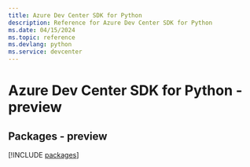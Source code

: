 ```yaml
---
title: Azure Dev Center SDK for Python
description: Reference for Azure Dev Center SDK for Python
ms.date: 04/15/2024
ms.topic: reference
ms.devlang: python
ms.service: devcenter
---
```

# Azure Dev Center SDK for Python - preview
## Packages - preview
[!INCLUDE [packages](dev-center-index.md)]